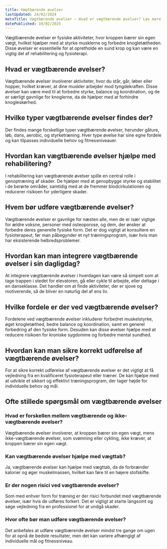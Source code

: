 ```yaml
---
title: Vægtbærende øvelser
lastUpdated: 24/02/2024
metaTitle: Vægtbærende øvelser – Hvad er vægtbærende øvelser? Læs mere her
datePublished: 19/02/2025
---
```


Vægtbærende øvelser er fysiske aktiviteter, hvor kroppen bærer sin egen vægt, hvilket hjælper med at styrke musklerne og forbedre knogletætheden. Disse øvelser er essentielle for at opretholde en sund krop og kan være en vigtig del af rehabilitering og fysioterapi.

## Hvad er vægtbærende øvelser?

Vægtbærende øvelser involverer aktiviteter, hvor du står, går, løber eller hopper, hvilket kræver, at dine muskler arbejder mod tyngdekraften. Disse øvelser kan være med til at forbedre styrke, balance og koordination, og de er særligt gavnlige for knoglerne, da de hjælper med at forhindre knogleskørhed.

## Hvilke typer vægtbærende øvelser findes der?

Der findes mange forskellige typer vægtbærende øvelser, herunder gåture, løb, dans, aerobic, og styrketræning. Hver type øvelse har sine egne fordele og kan tilpasses individuelle behov og fitnessniveauer.

## Hvordan kan vægtbærende øvelser hjælpe med rehabilitering?

I rehabilitering kan vægtbærende øvelser spille en central rolle i genoptræning af skader. De hjælper med at genopbygge styrke og stabilitet i de berørte områder, samtidig med at de fremmer blodcirkulationen og reducerer risikoen for yderligere skader.

## Hvem bør udføre vægtbærende øvelser?

Vægtbærende øvelser er gavnlige for næsten alle, men de er især vigtige for ældre voksne, personer med osteoporose, og dem, der ønsker at forbedre deres generelle fysiske form. Det er dog vigtigt at konsultere en fysioterapeut, før man påbegynder et nyt træningsprogram, især hvis man har eksisterende helbredsproblemer.

## Hvordan kan man integrere vægtbærende øvelser i sin dagligdag?

At integrere vægtbærende øvelser i hverdagen kan være så simpelt som at tage trappen i stedet for elevatoren, gå eller cykle til arbejde, eller deltage i en danseklasse. Det handler om at finde aktiviteter, der er sjove og motiverende, så de bliver en naturlig del af ens liv.

## Hvilke fordele er der ved vægtbærende øvelser?

Fordelene ved vægtbærende øvelser inkluderer forbedret muskelstyrke, øget knogletæthed, bedre balance og koordination, samt en generel forbedring af den fysiske form. Desuden kan disse øvelser hjælpe med at reducere risikoen for kroniske sygdomme og forbedre mental sundhed.

## Hvordan kan man sikre korrekt udførelse af vægtbærende øvelser?

For at sikre korrekt udførelse af vægtbærende øvelser er det vigtigt at få vejledning fra en kvalificeret fysioterapeut eller træner. De kan hjælpe med at udvikle et sikkert og effektivt træningsprogram, der tager højde for individuelle behov og mål.

## Ofte stillede spørgsmål om vægtbærende øvelser

### Hvad er forskellen mellem vægtbærende og ikke-vægtbærende øvelser?

Vægtbærende øvelser involverer, at kroppen bærer sin egen vægt, mens ikke-vægtbærende øvelser, som svømning eller cykling, ikke kræver, at kroppen bærer sin egen vægt.

### Kan vægtbærende øvelser hjælpe med vægttab?

Ja, vægtbærende øvelser kan hjælpe med vægttab, da de forbrænder kalorier og øger muskelmassen, hvilket kan føre til en højere stofskifte.

### Er der nogen risici ved vægtbærende øvelser?

Som med enhver form for træning er der risici forbundet med vægtbærende øvelser, især hvis de udføres forkert. Det er vigtigt at starte langsomt og søge vejledning fra en professionel for at undgå skader.

### Hvor ofte bør man udføre vægtbærende øvelser?

Det anbefales at udføre vægtbærende øvelser mindst tre gange om ugen for at opnå de bedste resultater, men det kan variere afhængigt af individuelle mål og fitnessniveau.
